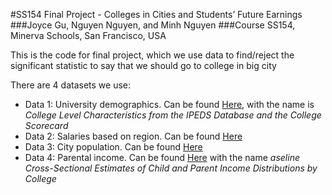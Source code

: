 #SS154 Final Project - Colleges in Cities and Students’ Future Earnings
###Joyce Gu, Nguyen Nguyen, and Minh Nguyen
###Course SS154, Minerva Schools, San Francisco, USA

This is the code for final project, which we use data 
to find/reject the significant statistic to say that we should go to college in big city

There are 4 datasets we use:
- Data 1: University demographics. Can be found [Here](https://opportunityinsights.org/data/), with the name is _College Level Characteristics from the IPEDS Database and the College Scorecard_
- Data 2: Salaries based on region. Can be found [Here](https://www.kaggle.com/wsj/college-salaries?select=salaries-by-region.csv)
- Data 3: City population. Can be found [Here](https://docs.google.com/spreadsheets/d/e/2PACX-1vTcLn5ahGpzQAAK4MZqlZ-vcsR2OjjxECPN4hOMnegZphhmKP6VGG4GhXVBV9qnjU4azuRC_OaURp8X/pub?gid=1955362680&single=true&output=csv)
- Data 4: Parental income. Can be found [Here](https://opportunityinsights.org/data/) with the name _aseline Cross-Sectional Estimates of Child and Parent Income Distributions by College_